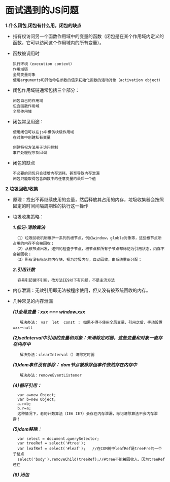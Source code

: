 面试遇到的JS问题
========

**1.什么闭包,闭包有什么用，闭包的缺点**

* 指有权访问另一个函数作用域中的变量的函数（闭包是在某个作用域内定义的函数，它可以访问这个作用域内的所有变量）。

* 函数被调用时

      执行环境（execution context）  
      作用域链  
      全局变量对象   
      使用arguments和其他命名参数的值来初始化函数的活动对象（activation object）

* 闭包作用域链通常包括三个部分：

      闭包自己的作用域
      包含函数作用域
      全局作用域

* 闭包常见用途：
      
      使用闭包可以在js中模仿块级作用域
      在对象中创建私有变量
      
      创建特权方法用于访问控制
      事件处理程序及回调
      
* 闭包的缺点
    
      不必要的闭包只会徒增内存消耗，甚至导致内存泄漏
      闭包只能取得包含函数中的任意变量的最后一个值
      
 
**2.垃圾回收/收集**

 *  原理：找出不再继续使用的变量，然后释放其占用的内存，垃圾收集器会按照固定的时间间隔周期性的执行这一操作
 
 *  垃圾收集策略：
 
    *******1.标记-清除算法*******

         （1）垃圾回收机制维护一系列的根节点，例如window，globle对象等，这些根节点所占用的内存不会被回收；
         （2）从根节点出发，递归的检查子节点，根节点和所有子节点都标记为引用状态，内存不会被回收；
         （3）所有没有标记的内存块，视为垃圾内存，自动回收，由系统重新分配；

    *******2.引用计数*******
       
          容易引起循环引用，改方法IE9以下有问题，不是主流方法

* 内存泄漏：无效引用即无法被程序使用，但又没有被系统回收的内存。

* 几种常见的内存泄漏

  *******(1)全局变量：xxx === window.xxx*******

         解决办法： var  let  const ； 如果不得不使用全局变量，引用之后，手动设置xxx＝null

  *******(2)setInterval中引用的变量和对象：未清除定时器，这些变量和对象一直存在内存中*******

         解决办法：clearInterval（）清除定时器

  *******(3)dom事件没有移除： dom节点被移除但事件依然存在内存中*******
        
         解决办法：removeEventListener
                 
  *******(4)循环引用：*******
     
        var a=new Object;
        var b=new Object;
        a.r=b;
        b.r=a;
        这种情况下，老的计数算法（IE6 IE7）会存在内存泄漏，标记清除算法不会内存泄露！
      
  *******(5)dom移除：******* 
  
        var select = document.querySelector;
        var treeRef = select('#tree');
        var leafRef = select('#leaf');   //在COM树中leafRef是treeFre的一个子结点
        select('body').removeChild(treeRef);//#tree不能被回收入，因为treeRef还在
          
  *******(6) 闭包*******
 
